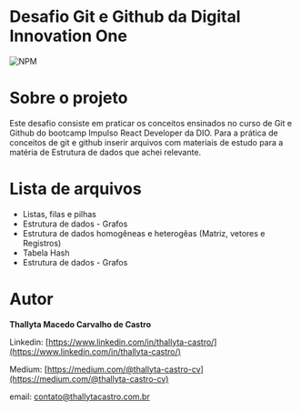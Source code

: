 # Desafio Git e Github da Digital Innovation One 
![NPM](https://img.shields.io/npm/l/react)

# Sobre o projeto
Este desafio consiste em praticar os conceitos ensinados no curso de Git e Github do bootcamp Impulso React Developer da DIO.
Para a prática de conceitos de git e github inserir arquivos com materiais de estudo para a matéria de Estrutura de dados que achei relevante.

# Lista de arquivos

* Listas, filas e pilhas
* Estrutura de dados - Grafos
* Estrutura de dados homogêneas e heterogêas (Matriz, vetores e Registros)
* Tabela Hash
* Estrutura de dados - Grafos

# Autor

<b>Thallyta Macedo Carvalho de Castro</b>

Linkedin: [https://www.linkedin.com/in/thallyta-castro/](https://www.linkedin.com/in/thallyta-castro/)

Medium: [https://medium.com/@thallyta-castro-cv](https://medium.com/@thallyta-castro-cv)

email: [contato@thallytacastro.com.br](mailto:contato@thallytacastro.com.br)
